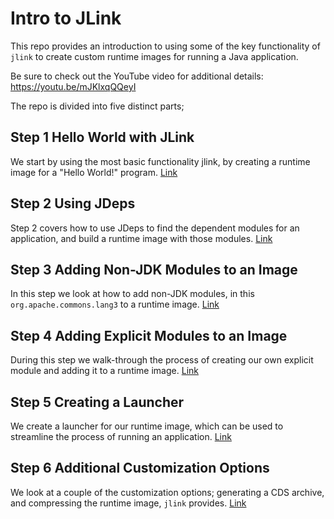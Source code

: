 # Intro to JLink

This repo provides an introduction to using some of the key functionality of `jlink` to create custom runtime images for running a Java application.

Be sure to check out the YouTube video for additional details: https://youtu.be/mJKlxqQQeyI

The repo is divided into five distinct parts;  

## Step 1 Hello World with JLink
We start by using the most basic functionality jlink, by creating a runtime image for a "Hello World!" program. [Link](step-1-hello-world-with-jlink)

## Step 2 Using JDeps
Step 2 covers how to use JDeps to find the dependent modules for an application, and build a runtime image with those modules. [Link](step-2-using-jdeps)

## Step 3 Adding Non-JDK Modules to an Image
In this step we look at how to add non-JDK modules, in this `org.apache.commons.lang3` to a runtime image. [Link](step-3-adding-non-jdk-modules)

## Step 4 Adding Explicit Modules to an Image
During this step we walk-through the process of creating our own explicit module and adding it to a runtime image. [Link](step-4-adding-explicit-modules) 

## Step 5 Creating a Launcher
We create a launcher for our runtime image, which can be used to streamline the process of running an application. [Link](step-5-creating-a-launcher)

## Step 6 Additional Customization Options
We look at a couple of the customization options; generating a CDS archive, and compressing the runtime image, `jlink` provides. [Link](step-6-additional-customization)


